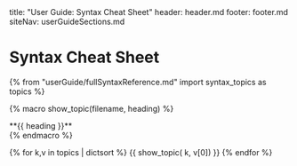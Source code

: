 <frontmatter>
  title: "User Guide: Syntax Cheat Sheet"
  header: header.md
  footer: footer.md
  siteNav: userGuideSections.md
</frontmatter>

# Syntax Cheat Sheet

{% from "userGuide/fullSyntaxReference.md" import syntax_topics as topics %}

{% macro show_topic(filename, heading) %}
<panel type="seamless">
  <div slot="header">
    <md>**{{ heading }}**</md>
    <include src="syntax/{{ filename }}.mbdf#short" />
  </div>
  <div class="indented">
    <include src="syntax/{{ filename }}.mbdf" />
  </div>
</panel>
{% endmacro %}


{% for k,v in topics | dictsort %}
{{ show_topic( k, v[0]) }}
{% endfor %}
